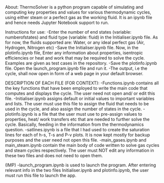About: ThermoSolver is a python program capable of simulating and computing key properties and values for various thermodynamic cycles, using either steam or a perfect gas as the working fluid. It is an ipynb file and hence needs Jupyter Notebook support to run.

Instructions for use:
-Enter the number of end states (variable: numberofstates) and fluid type (variable: fluid) in the Initialiser.ipynb file. As for now, the fluids supported are: Water, or any ideal perfect gas  (Air, Hydrogen, Nitrogen etc)
-Save the Initialiser.ipynb file. Now, in the plotinfo.ipynb file, Enter any information about properties, isentropic efficiencies or heat and work that may be required to solve the cycle. Examples are given as test cases in the repository.
-Save the plotinfo.ipynb file. Open the launch_program.ipynb file and run it. 
-The output, i.e the cycle, shall now open in form of a web page in your default browser.


DESCRIPTION OF EACH FILE (FOR CONTEXT):
-Functions.ipynb contains all the key functions that have been employed to write the main code that computes and displays the cycle. The user need not open and/ or edit this file.
-Initialiser.ipynb assigns default or initial values to important variables and lists. The user must use this file to assign the fluid that needs to be used in the cycle, and  also assign the number of states in the cycle.
-plotinfo.ipynb is a file that the user must use to pre-assign values to properties, heat/ work transfers etc that are needed to further solve the cycle. Basically, feeding in the information from the thermodynamics question.
-satlines.ipynb is a file that I had used to create the saturation lines for each of h-s, T-s and P-v plots. It is now kept mostly for backup purposes and the user need not open this file.
-main_gases.ipynb and main_steam.ipynb contain the main body of code written to solve gas cycles and steam cycles respectively. The user must NOT edit any information in these two files and does not need to open them.

(IMP)
-launch_program.ipynb is used to launch the program. After entering relevant info in the two files Initialiser.ipynb and plotinfo.ipynb, the user must run this file to launch the app.
